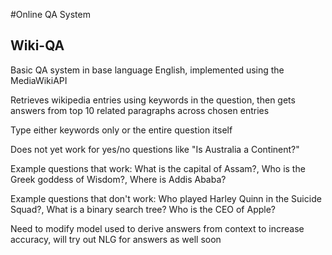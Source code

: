 #Online QA System 

## Wiki-QA 


Basic QA system in base language English, implemented using the MediaWikiAPI 

Retrieves wikipedia entries using keywords in the question, then gets answers from top 10 related paragraphs across chosen entries 


Type either keywords only or the entire question itself 

Does not yet work for yes/no questions like "Is Australia a Continent?" 

Example questions that work: What is the capital of Assam?, Who is the Greek goddess of Wisdom?, Where is Addis Ababa? 

Example questions that don't work: Who played Harley Quinn in the Suicide Squad?, What is a binary search tree? Who is the CEO of Apple? 


Need to modify model used to derive answers from context to increase accuracy, will try out NLG for answers as well soon
